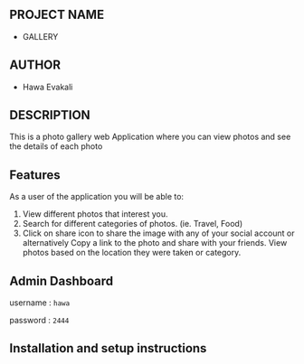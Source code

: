 ## PROJECT NAME
* GALLERY

## AUTHOR
* Hawa Evakali

## DESCRIPTION
This is a photo gallery web Application where you can view photos and see the details of each photo

## Features
As a user of the application you will be able to:
1. View different photos that interest you.
2. Search for different categories of photos. (ie. Travel, Food)
3. Click on share icon to share the image with any of your social account or alternatively Copy a link to the photo and share with your friends.
View photos based on the location they were taken or category.

## Admin Dashboard
username : `hawa`

password : `2444`

## Installation and setup instructions